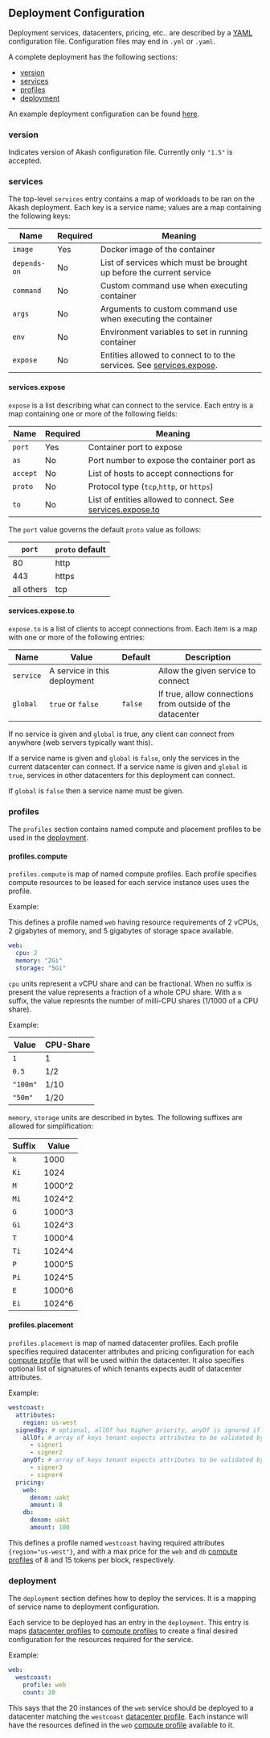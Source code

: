 ## Deployment Configuration

Deployment services, datacenters, pricing, etc.. are described by a [YAML](http://www.yaml.org/start.html) configuration file.  Configuration files may end in `.yml` or `.yaml`.

A complete deployment has the following sections:

 * [version](#version)
 * [services](#services)
 * [profiles](#profiles)
 * [deployment](#deployment)

An example deployment configuration can be found [here](deployment.yaml).

### version

Indicates version of Akash configuration file.  Currently only `"1.5"` is accepted.


### services

The top-level `services` entry contains a map of workloads to be ran on the Akash deployment.  Each key is a service name; values are a map containing the following keys:

| Name | Required | Meaning |
| --- | --- | --- |
| `image` | Yes | Docker image of the container |
| `depends-on` | No | List of services which must be brought up before the current service |
| `command` | No | Custom command use when executing container |
| `args` | No | Arguments to custom command use when executing the container |
| `env` |  No | Environment variables to set in running container |
| `expose` | No | Entities allowed to connect to to the services.  See [services.expose](#servicesexpose). |

#### services.expose

`expose` is a list describing what can connect to the service.  Each entry is a map containing one or more of the following fields:

| Name | Required | Meaning |
|--- | --- | --- |
| `port` | Yes | Container port to expose |
| `as` | No | Port number to expose the container port as |
| `accept` | No | List of hosts to accept connections for |
| `proto` | No | Protocol type (`tcp`,`http`, or `https`) |
| `to` | No | List of entities allowed to connect.  See [services.expose.to](#servicesexposeto) |

The `port` value governs the default `proto` value as follows:

| `port` | `proto` default |
| --- | --- |
| 80 | http |
| 443 | https |
| all others | tcp |

#### services.expose.to

`expose.to` is a list of clients to accept connections from.  Each item is a map with one or more of the following entries:

| Name | Value | Default | Description |
| --- | --- | --- | --- |
| `service` | A service in this deployment | | Allow the given service to connect |
| `global`  | `true` or `false` | `false` | If true, allow connections from outside of the datacenter |


If no service is given and `global` is true, any client can connect from anywhere (web servers typically want this).

If a service name is given and `global` is `false`, only the services in the current datacenter can connect.
If a service name is given and `global` is `true`, services in other datacenters for this deployment can connect.

If `global` is `false` then a service name must be given.

### profiles

The `profiles` section contains named compute and placement profiles to be used in the [deployment](#deployment).

#### profiles.compute

`profiles.compute` is map of named compute profiles.  Each profile specifies compute resources to be leased for each service instance
uses uses the profile.

Example:

This defines a profile named `web` having resource requirements of 2 vCPUs, 2 gigabytes of memory, and 5 gigabytes of storage space available.


```yaml
web:
  cpu: 2
  memory: "2Gi"
  storage: "5Gi"
```

`cpu` units represent a vCPU share and can be fractional.  When no suffix is present the value represents
a fraction of a whole CPU share.  With a `m` suffix, the value represnts the number of milli-CPU shares (1/1000 of a CPU share).

Example:

| Value | CPU-Share |
| --- | --- |
| `1` | 1 |
| `0.5` | 1/2 |
| `"100m"` | 1/10 |
| `"50m"` | 1/20 |

`memory`, `storage` units are described in bytes.  The following suffixes are allowed for simplification:

| Suffix | Value |
| --- | --- |
| `k` | 1000 |
| `Ki` | 1024 |
| `M`  | 1000^2 |
| `Mi`  | 1024^2 |
| `G`  | 1000^3 |
| `Gi`  | 1024^3 |
| `T`  | 1000^4 |
| `Ti`  | 1024^4 |
| `P`  | 1000^5 |
| `Pi`  | 1024^5 |
| `E`  | 1000^6 |
| `Ei`  | 1024^6 |

#### profiles.placement

`profiles.placement` is map of named datacenter profiles. Each profile specifies required datacenter attributes and pricing
configuration for each [compute profile](#profilescompute) that will be used within the datacenter.
It also specifies optional list of signatures of which tenants expects audit of datacenter attributes.

Example:

```yaml
westcoast:
  attributes:
    region: us-west
  signedBy: # optional, allOf has higher priority, anyOf is ignored if there is at least one key in allOf
    allOf: # array of keys tenant expects attributes to be validated by. if all but one validated, provider cannot bid
      - signer1
      - signer2
    anyOf: # array of keys tenant expects attributes to be validated by. provider can bid if one of keys has put signature 
      - signer3
      - signer4
  pricing:
    web:
      denom: uakt
      amount: 8
    db:
      denom: uakt
      amount: 100
```

This defines a profile named `westcoast` having required attributes `{region="us-west"}`, and with a max price for
the `web` and `db` [compute profiles](#profilescompute) of 8 and 15 tokens per block, respectively.

### deployment

The `deployment` section defines how to deploy the services.  It is a mapping of service name to deployment configuration.

Each service to be deployed has an entry in the `deployment`.  This entry is maps [datacenter profiles](#profilesplacement) to
[compute profiles](#profilescompute) to create a final desired configuration for the resources required for the service.

Example:

```yaml
web:
  westcoast:
    profile: web
    count: 20
```

This says that the 20 instances of the `web` service should be deployed to a datacenter matching the `westcoast` [datacenter profile](#profilesplacement).  Each instance will have 
the resources defined in the `web` [compute profile](#profilescompute) available to it.
